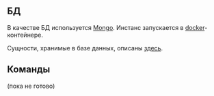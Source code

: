 ## БД

В качестве БД используется [Mongo](https://www.mongodb.com/). Инстанс запускается в [docker](https://www.docker.com/)-контейнере.

Сущности, хранимые в базе данных, описаны [здесь](entities.md).

## Команды

(пока не готово)

